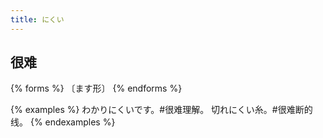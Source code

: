```yaml
---
title: にくい
---
```


## 很难

{% forms %}
〔ます形〕
{% endforms %}

{% examples %}
わかりにくいです。#很难理解。
切れにくい糸。#很难断的线。
{% endexamples %}
